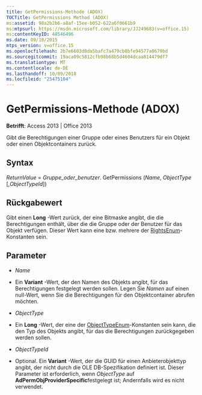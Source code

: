 ```yaml
---
title: GetPermissions-Methode (ADOX)
TOCTitle: GetPermissions Method (ADOX)
ms:assetid: 98a2b2b6-a8af-15ee-b052-622a6f0661b9
ms:mtpsurl: https://msdn.microsoft.com/library/JJ249683(v=office.15)
ms:contentKeyID: 48546496
ms.date: 09/18/2015
mtps_version: v=office.15
ms.openlocfilehash: 2b7e6603d8da5bafc7a479cb8bfe94577a0679bd
ms.sourcegitcommit: 19aca09c5812cfb98b68b5d4604dcaa814479df7
ms.translationtype: MT
ms.contentlocale: de-DE
ms.lasthandoff: 10/09/2018
ms.locfileid: "25475104"
---
```

# <a name="getpermissions-method-adox"></a>GetPermissions-Methode (ADOX)


**Betrifft**: Access 2013 | Office 2013


Gibt die Berechtigungen einer Gruppe oder eines Benutzers für ein Objekt oder einen Objektcontainers zurück.

## <a name="syntax"></a>Syntax

*ReturnValue* = *Gruppe_oder_benutzer*. GetPermissions (*Name*, *ObjectType* \[,*ObjectTypeId*\])

## <a name="return-value"></a>Rückgabewert

Gibt einen **Long** -Wert zurück, der eine Bitmaske angibt, die die Berechtigungen enthält, über die die Gruppe oder der Benutzer für das Objekt verfügen. Dieser Wert kann eine bzw. mehrere der [RightsEnum](rightsenum.md)-Konstanten sein.

## <a name="parameters"></a>Parameter

  - *Name*

  - Ein **Variant** -Wert, der den Namen des Objekts angibt, für das Berechtigungen festgelegt werden sollen. Legen Sie *Namen* auf einen null-Wert, wenn Sie die Berechtigungen für den Objektcontainer abrufen möchten.

  - *ObjectType*

  - Ein **Long** -Wert, der eine der [ObjectTypeEnum](objecttypeenum.md)-Konstanten sein kann, die den Typ des Objekts angibt, für das die Berechtigungen zurückgegeben werden sollen.

  - *ObjectTypeId*

  - Optional. Ein **Variant** -Wert, der die GUID für einen Anbieterobjekttyp angibt, der nicht durch die OLE DB-Spezifikation definiert ist. Dieser Parameter ist erforderlich, wenn *ObjectType* auf **AdPermObjProviderSpecific**festgelegt ist; Andernfalls wird es nicht verwendet.

